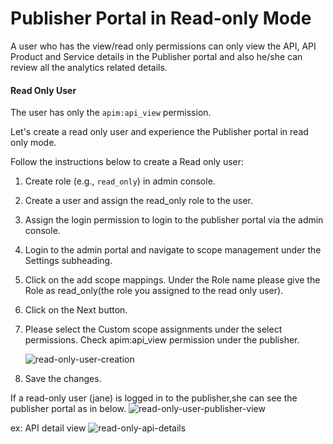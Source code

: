 # Publisher Portal in Read-only Mode
A user who has the view/read only permissions can only view the API, API Product and Service details in the Publisher
portal and also he/she can review all the analytics related details.

#### Read Only User
The user has only the `apim:api_view` permission.

Let's create a read only user and experience the Publisher portal in read only mode.

Follow the instructions below to create a Read only user:
1. Create role (e.g., `read_only`) in admin console.
2. Create a user and assign the read_only role to the user.
3. Assign the login permission to login to the publisher portal via the admin console.
4. Login to the admin portal and navigate to scope management under the Settings subheading.
5. Click on the add scope mappings.
   Under the Role name please give the Role as read_only(the role you assigned to the read only user).
6. Click on the Next button.
7. Please select the Custom scope assignments under the select permissions.
   Check apim:api_view permission under the publisher.

   ![read-only-user-creation]({{base_path}}/assets/img/learn/api-security/read-only-user-creation.png)

8. Save the changes.

If a read-only user (jane) is logged in to the publisher,she can see the publisher portal as in below.
![read-only-user-publisher-view]({{base_path}}/assets/img/learn/api-security/read-only-api-view.png)

ex: API detail view
![read-only-api-details]({{base_path}}/assets/img/learn/api-security/read-only-api-details.png)
